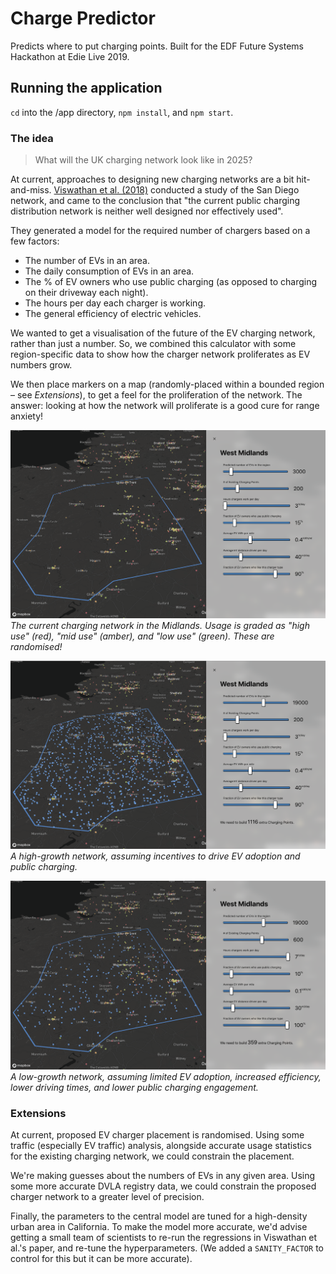 # Charge Predictor

Predicts where to put charging points. Built for the EDF Future Systems Hackathon at Edie Live 2019.

## Running the application

`cd` into the /app directory, `npm install`, and `npm start`.

### The idea

> What will the UK charging network look like in 2025?

At current, approaches to designing new charging networks are a bit hit-and-miss. [Viswathan et al. (2018)](https://link.springer.com/content/pdf/10.1186%2Fs12544-018-0322-8.pdf) conducted a study of the San Diego network, and came to the conclusion that "the current public charging distribution network is neither well designed nor effectively used".

They generated a model for the required number of chargers based on a few factors:

- The number of EVs in an area.
- The daily consumption of EVs in an area.
- The % of EV owners who use public charging (as opposed to charging on their driveway each night).
- The hours per day each charger is working.
- The general efficiency of electric vehicles.

We wanted to get a visualisation of the future of the EV charging network, rather than just a number. So, we combined this calculator with some region-specific data to show how the charger network proliferates as EV numbers grow.

We then place markers on a map (randomly-placed within a bounded region – see _Extensions_), to get a feel for the proliferation of the network. The answer: looking at how the network will proliferate is a good cure for range anxiety!

![The current charging network in the Midlands](./images/existing.png)
_The current charging network in the Midlands. Usage is graded as "high use" (red), "mid use" (amber), and "low use" (green). These are randomised!_

![A high-growth charging network by ~2025](./images/high-growth.png)
_A high-growth network, assuming incentives to drive EV adoption and public charging._

![A low-growth charging network by ~2025](./images/low-growth.png)
_A low-growth network, assuming limited EV adoption, increased efficiency, lower driving times, and lower public charging engagement._

### Extensions

At current, proposed EV charger placement is randomised. Using some traffic (especially EV traffic) analysis, alongside accurate usage statistics for the existing charging network, we could constrain the placement.

We're making guesses about the numbers of EVs in any given area. Using some more accurate DVLA registry data, we could constrain the proposed charger network to a greater level of precision.

Finally, the parameters to the central model are tuned for a high-density urban area in California. To make the model more accurate, we'd advise getting a small team of scientists to re-run the regressions in Viswathan et al.'s paper, and re-tune the hyperparameters. (We added a `SANITY_FACTOR` to control for this but it can be more accurate).